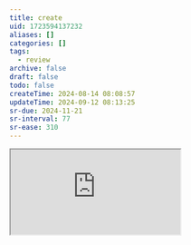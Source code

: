 ```yaml
---
title: create
uid: 1723594137232
aliases: []
categories: []
tags:
  - review
archive: false
draft: false
todo: false
createTime: 2024-08-14 08:08:57
updateTime: 2024-09-12 08:13:25
sr-due: 2024-11-21
sr-interval: 77
sr-ease: 310
---
```


<iframe
  class="iframe_full"
  src="https://dict.youdao.com/result?word=create&lang=en"
>
</iframe>
